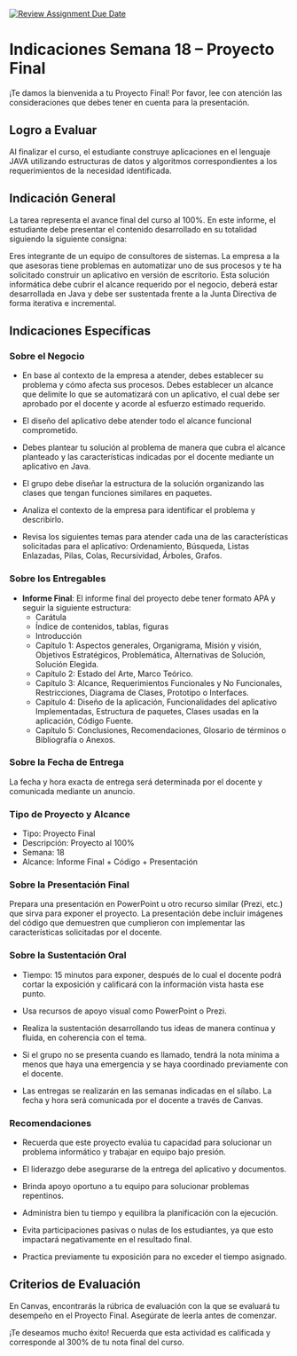 [![Review Assignment Due Date](https://classroom.github.com/assets/deadline-readme-button-22041afd0340ce965d47ae6ef1cefeee28c7c493a6346c4f15d667ab976d596c.svg)](https://classroom.github.com/a/uWG31hUK)
# Indicaciones Semana 18 – Proyecto Final

¡Te damos la bienvenida a tu Proyecto Final! Por favor, lee con atención las consideraciones que debes tener en cuenta para la presentación.

## Logro a Evaluar

Al finalizar el curso, el estudiante construye aplicaciones en el lenguaje JAVA utilizando estructuras de datos y algoritmos correspondientes a los requerimientos de la necesidad identificada.

## Indicación General

La tarea representa el avance final del curso al 100%. En este informe, el estudiante debe presentar el contenido desarrollado en su totalidad siguiendo la siguiente consigna:

Eres integrante de un equipo de consultores de sistemas. La empresa a la que asesoras tiene problemas en automatizar uno de sus procesos y te ha solicitado construir un aplicativo en versión de escritorio. Esta solución informática debe cubrir el alcance requerido por el negocio, deberá estar desarrollada en Java y debe ser sustentada frente a la Junta Directiva de forma iterativa e incremental.

## Indicaciones Específicas

### Sobre el Negocio

- En base al contexto de la empresa a atender, debes establecer su problema y cómo afecta sus procesos. Debes establecer un alcance que delimite lo que se automatizará con un aplicativo, el cual debe ser aprobado por el docente y acorde al esfuerzo estimado requerido.
  
- El diseño del aplicativo debe atender todo el alcance funcional comprometido.

- Debes plantear tu solución al problema de manera que cubra el alcance planteado y las características indicadas por el docente mediante un aplicativo en Java.

- El grupo debe diseñar la estructura de la solución organizando las clases que tengan funciones similares en paquetes.

- Analiza el contexto de la empresa para identificar el problema y describirlo.

- Revisa los siguientes temas para atender cada una de las características solicitadas para el aplicativo: Ordenamiento, Búsqueda, Listas Enlazadas, Pilas, Colas, Recursividad, Árboles, Grafos.

### Sobre los Entregables

- **Informe Final**: El informe final del proyecto debe tener formato APA y seguir la siguiente estructura:
  - Carátula
  - Índice de contenidos, tablas, figuras
  - Introducción
  - Capítulo 1: Aspectos generales, Organigrama, Misión y visión, Objetivos Estratégicos, Problemática, Alternativas de Solución, Solución Elegida.
  - Capítulo 2: Estado del Arte, Marco Teórico.
  - Capítulo 3: Alcance, Requerimientos Funcionales y No Funcionales, Restricciones, Diagrama de Clases, Prototipo o Interfaces.
  - Capítulo 4: Diseño de la aplicación, Funcionalidades del aplicativo Implementadas, Estructura de paquetes, Clases usadas en la aplicación, Código Fuente.
  - Capítulo 5: Conclusiones, Recomendaciones, Glosario de términos o Bibliografía o Anexos.

### Sobre la Fecha de Entrega

La fecha y hora exacta de entrega será determinada por el docente y comunicada mediante un anuncio.

### Tipo de Proyecto y Alcance

- Tipo: Proyecto Final
- Descripción: Proyecto al 100%
- Semana: 18
- Alcance: Informe Final + Código + Presentación

### Sobre la Presentación Final

Prepara una presentación en PowerPoint u otro recurso similar (Prezi, etc.) que sirva para exponer el proyecto. La presentación debe incluir imágenes del código que demuestren que cumplieron con implementar las características solicitadas por el docente.

### Sobre la Sustentación Oral

- Tiempo: 15 minutos para exponer, después de lo cual el docente podrá cortar la exposición y calificará con la información vista hasta ese punto.

- Usa recursos de apoyo visual como PowerPoint o Prezi.

- Realiza la sustentación desarrollando tus ideas de manera continua y fluida, en coherencia con el tema.

- Si el grupo no se presenta cuando es llamado, tendrá la nota mínima a menos que haya una emergencia y se haya coordinado previamente con el docente.

- Las entregas se realizarán en las semanas indicadas en el sílabo. La fecha y hora será comunicada por el docente a través de Canvas.

### Recomendaciones

- Recuerda que este proyecto evalúa tu capacidad para solucionar un problema informático y trabajar en equipo bajo presión.

- El liderazgo debe asegurarse de la entrega del aplicativo y documentos.

- Brinda apoyo oportuno a tu equipo para solucionar problemas repentinos.

- Administra bien tu tiempo y equilibra la planificación con la ejecución.

- Evita participaciones pasivas o nulas de los estudiantes, ya que esto impactará negativamente en el resultado final.

- Practica previamente tu exposición para no exceder el tiempo asignado.

## Criterios de Evaluación

En Canvas, encontrarás la rúbrica de evaluación con la que se evaluará tu desempeño en el Proyecto Final. Asegúrate de leerla antes de comenzar.

¡Te deseamos mucho éxito! Recuerda que esta actividad es calificada y corresponde al 300% de tu nota final del curso.

